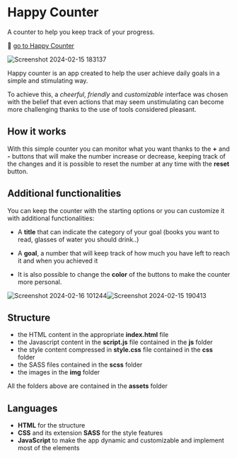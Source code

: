 # Happy Counter

A counter to help you keep track of your progress.

🔗 [go to Happy Counter](https://alepuliani.github.io/alessandrapuliani-happycounter/)

![Screenshot 2024-02-15 183137](https://github.com/alepuliani/alessandrapuliani-happycounter/assets/151534738/23aabbe0-9c3f-4aff-8a22-8080857cdbd1)

Happy counter is an app created to help the user achieve daily goals in a simple and stimulating way.

To achieve this, a _cheerful_, _friendly_ and _customizable_ interface was chosen with the belief that even actions that may seem unstimulating can become more challenging thanks to the use of tools considered pleasant.

## How it works

With this simple counter you can monitor what you want thanks to the **+** and **-** buttons that will make the number increase or decrease, keeping track of the changes and it is possible to reset the number at any time with the **reset** button.

## Additional functionalities

You can keep the counter with the starting options or you can customize it with additional functionalities: 

- A **title** that can indicate the category of your goal (books you want to read, glasses of water you should drink..)

- A **goal**, a number that will keep track of how much you have left to reach it and when you achieved it

- It is also possible to change the **color** of the buttons to make the counter more personal.

![Screenshot 2024-02-16 101244](https://github.com/alepuliani/alessandrapuliani-happycounter/assets/151534738/e334b610-d8e7-4580-8960-e64447fa5efb)![Screenshot 2024-02-15 190413](https://github.com/alepuliani/alessandrapuliani-happycounter/assets/151534738/1ef8f50d-47f5-43ed-bf24-3306c0ee0e48)

## Structure
- the HTML content in the appropriate **index.html** file
- the Javascript content in the **script.js** file contained in the **js** folder
- the style content compressed in **style.css** file contained in the **css** folder
- the SASS files contained in the **scss** folder
- the images in the **img** folder

All the folders above are contained in the **assets** folder



## Languages

- **HTML** for the structure
- **CSS** and its extension **SASS** for the style features
- **JavaScript** to make the app dynamic and customizable and implement most of the elements

